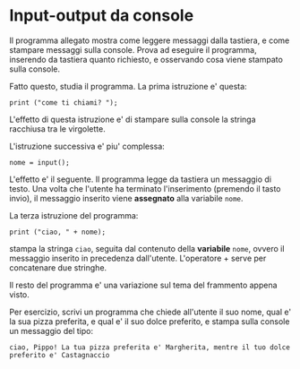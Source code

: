 # Input-output da console

Il programma allegato mostra come leggere messaggi dalla tastiera, e come stampare messaggi sulla console. Prova ad eseguire il programma, inserendo da tastiera quanto richiesto, e osservando cosa viene stampato sulla console.

Fatto questo, studia il programma. La prima istruzione e' questa:
```
print ("come ti chiami? ");
```
L'effetto di questa istruzione e' di stampare sulla console la stringa racchiusa tra le virgolette.

L'istruzione successiva e' piu' complessa: 
```
nome = input();
```
L'effetto e' il seguente. Il programma legge da tastiera un messaggio di testo. Una volta che l'utente ha terminato l'inserimento (premendo il tasto invio), il messaggio inserito viene **assegnato** alla variabile `nome`. 

La terza istruzione del programma:
```
print ("ciao, " + nome);
```
stampa la stringa `ciao`, seguita dal contenuto della **variabile** `nome`, ovvero il messaggio inserito in precedenza dall'utente. L'operatore + serve per concatenare due stringhe.

Il resto del programma e' una variazione sul tema del frammento appena visto.

Per esercizio, scrivi un programma che chiede all'utente il suo nome, qual e' la sua pizza preferita, e qual e' il suo dolce preferito, e stampa sulla console un messaggio del tipo:

```
ciao, Pippo! La tua pizza preferita e' Margherita, mentre il tuo dolce preferito e' Castagnaccio
```
